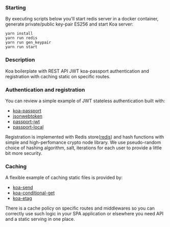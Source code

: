 ### Starting
By executing scripts below you'll start redis server in a docker container, generate private/public key-pair ES256 and start Koa server:
````
yarn install
yarn run redis
yarn run gen_keypair
yarn run start
````

### Description
Koa boilerplate with REST API JWT koa-passport authentication and registration with caching static on specific routes.
### Authentication and registration
You can review a simple example of JWT stateless authentication built with: 
* [koa-passport](https://github.com/rkusa/koa-passport) 
* [jsonwebtoken](https://github.com/auth0/node-jsonwebtoken)
* [passport-jwt](https://github.com/mikenicholson/passport-jwt)
* [passport-local](https://github.com/jaredhanson/passport-local)

Registration is implemented with Redis store([redis](https://github.com/NodeRedis/node-redis)) and hash functions with simple and high-perfomance crypto node library. We use pseudo-random choice of hashing algorithm, salt, iterations for each user to provide a little bit more security.
### Caching
A flexible example of caching static files is provided by: 
* [koa-send](https://github.com/koajs/send)
* [koa-conditional-get](https://github.com/koajs/conditional-get)
* [koa-etag](https://github.com/koajs/etag)

There is a cache policy on specific routes and middlewares so you can correctly use such logic in your SPA application or elsewhere you need API and a static serving in one place.

